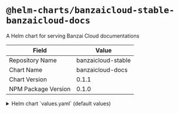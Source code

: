 # `@helm-charts/banzaicloud-stable-banzaicloud-docs`

A Helm chart for serving Banzai Cloud documentations

| Field               | Value              |
| ------------------- | ------------------ |
| Repository Name     | banzaicloud-stable |
| Chart Name          | banzaicloud-docs   |
| Chart Version       | 0.1.1              |
| NPM Package Version | 0.1.0              |

<details>

<summary>Helm chart `values.yaml` (default values)</summary>

```yaml
# Default values for banzaicloud-docs.
# This is a YAML-formatted file.
# Declare variables to be passed into your templates.

replicaCount: 1

image:
  repository: banzaicloud/docs
  tag: master
  pullPolicy: Always

nameOverride: ''
fullnameOverride: ''

service:
  type: ClusterIP
  port: 80

ingress:
  enabled: false
  annotations:
    {}
    # kubernetes.io/ingress.class: nginx
    # kubernetes.io/tls-acme: "true"
  hosts:
    - '/'
    # - "domain.com/xyz"
    # - "domain.com"
  tls: []
  #  - secretName: chart-example-tls
  #    hosts:
  #      - chart-example.local

resources:
  {}
  # We usually recommend not to specify default resources and to leave this as a conscious
  # choice for the user. This also increases chances charts run on environments with little
  # resources, such as Minikube. If you do want to specify resources, uncomment the following
  # lines, adjust them as necessary, and remove the curly braces after 'resources:'.
  # limits:
  #  cpu: 100m
  #  memory: 128Mi
  # requests:
  #  cpu: 100m
  #  memory: 128Mi

nodeSelector: {}

tolerations: []

affinity: {}

## Additional deployment labels and annotations
## ref: https://kubernetes.io/docs/concepts/overview/working-with-objects/labels/
deploymentLabels: {}
deploymentAnnotations: {}
```

</details>
